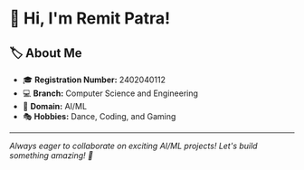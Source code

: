 # 👋 Hi, I'm Remit Patra!

## 🏷️ About Me
- 🎓 **Registration Number:** 2402040112  
- 💻 **Branch:** Computer Science and Engineering  
- 🤖 **Domain:** AI/ML  
- 🎭 **Hobbies:** Dance, Coding, and Gaming  

---
_Always eager to collaborate on exciting AI/ML projects! Let's build something amazing! 🚀_
